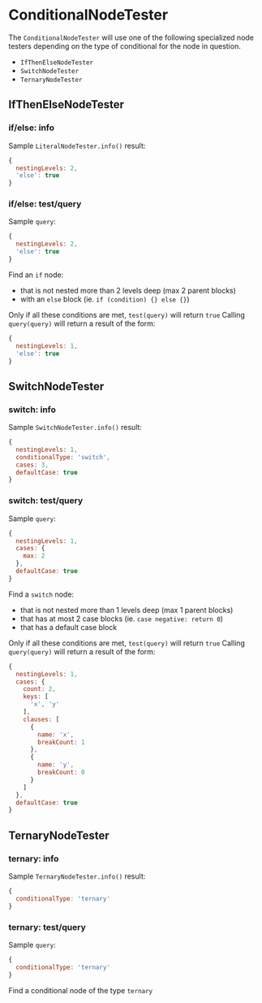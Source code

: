 # ConditionalNodeTester

The `ConditionalNodeTester` will use one of the following specialized node testers depending on the type of conditional for the node in question.

- `IfThenElseNodeTester`
- `SwitchNodeTester`
- `TernaryNodeTester`

## IfThenElseNodeTester

### if/else: info

Sample `LiteralNodeTester.info()` result:

```js
{
  nestingLevels: 2,
  'else': true
}
```

### if/else: test/query

Sample `query`:

```js
{
  nestingLevels: 2,
  'else': true
}
```

Find an `if` node:

- that is not nested more than 2 levels deep (max 2 parent blocks)
- with an `else` block (ie. `if (condition) {} else {}`)

Only if all these conditions are met, `test(query)` will return `true`
Calling `query(query)` will return a result of the form:

```js
{
  nestingLevels: 1,
  'else': true
}
```

## SwitchNodeTester

### switch: info

Sample `SwitchNodeTester.info()` result:

```js
{
  nestingLevels: 1,
  conditionalType: 'switch',
  cases: 3,
  defaultCase: true
}
```

### switch: test/query

Sample `query`:

```js
{
  nestingLevels: 1,
  cases: {
    max: 2
  },
  defaultCase: true
}
```

Find a `switch` node:

- that is not nested more than 1 levels deep (max 1 parent blocks)
- that has at most 2 case blocks (ie. `case negative: return 0`)
- that has a default case block

Only if all these conditions are met, `test(query)` will return `true`
Calling `query(query)` will return a result of the form:

```js
{
  nestingLevels: 1,
  cases: {
    count: 2,
    keys: [
      'x', 'y'
    ],
    clauses: [
      {
        name: 'x',
        breakCount: 1
      },
      {
        name: 'y',
        breakCount: 0
      }
    ]
  },
  defaultCase: true
}
```

## TernaryNodeTester

### ternary: info

Sample `TernaryNodeTester.info()` result:

```js
{
  conditionalType: 'ternary'
}
```

### ternary: test/query

Sample `query`:

```js
{
  conditionalType: 'ternary'
}
```

Find a conditional node of the type `ternary`
